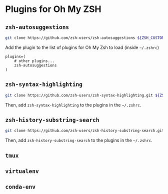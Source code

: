 # Plugins for Oh My ZSH

## `zsh-autosuggestions`

```bash
git clone https://github.com/zsh-users/zsh-autosuggestions ${ZSH_CUSTOM:-~/.oh-my-zsh/custom}/plugins/zsh-autosuggestions
```

Add the plugin to the list of plugins for Oh My Zsh to load (inside `~/.zshrc`)
```
plugins=( 
    # other plugins...
    zsh-autosuggestions
)
```

## `zsh-syntax-highlighting`

```bash
git clone https://github.com/zsh-users/zsh-syntax-highlighting.git ${ZSH_CUSTOM:-~/.oh-my-zsh/custom}/plugins/zsh-syntax-highlighting
```

Then, add `zsh-syntax-highlighting` to the plugins in the `~/.zshrc`.

## `zsh-history-substring-search`

```bash
git clone https://github.com/zsh-users/zsh-history-substring-search.git ${ZSH_CUSTOM:-~/.oh-my-zsh/custom}/plugins/zsh-history-substring-search
```

Then, add `zsh-history-substring-search` to the plugins in the `~/.zshrc`.

## `tmux`

## `virtualenv`

## `conda-env`
